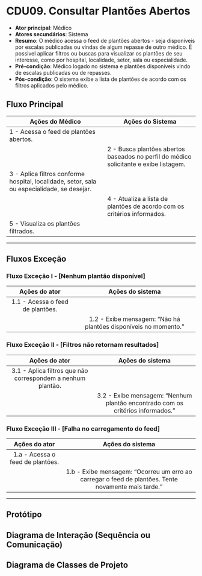 # CDU09. Consultar Plantões Abertos

* **Ator principal**: Médico
* **Atores secundários**: Sistema
* **Resumo**: O médico acessa o feed de plantões abertos - seja disponiveis por escalas publicadas ou vindas de algum repasse de outro médico. É possivel aplicar filtros ou buscas para visualizar os plantões de seu interesse, como por hospital, localidade, setor, sala ou especialidade.
* **Pré-condição**: Médico logado no sistema e plantões disponíveis vindo de escalas publicadas ou de repasses.
* **Pós-condição**: O sistema exibe a lista de plantões de acordo com os filtros aplicados pelo médico.

## Fluxo Principal

| Ações do Médico                                                                             | Ações do Sistema                                                                      |
|---------------------------------------------------------------------------------------------|---------------------------------------------------------------------------------------|
| 1 - Acessa o feed de plantões abertos.                                                      |                                                                                       |
|                                                                                             | 2 - Busca plantões abertos baseados no perfil do médico solicitante e exibe listagem. |
| 3 - Aplica filtros conforme hospital, localidade, setor, sala ou especialidade, se desejar. |                                                                                       |
|                                                                                             | 4 - Atualiza a lista de plantões de acordo com os critérios informados.               |
| 5 - Visualiza os plantões filtrados.                                                        |                                                                                       |

---

## Fluxos Exceção

### Fluxo Exceção I - [Nenhum plantão disponível]
| Ações do ator                    | Ações do sistema                                                |
| :------------------------------: | :-------------------------------------------------------------: |
| 1.1 - Acessa o feed de plantões. |                                                                 | 
|                                  | 1.2 - Exibe mensagem: “Não há plantões disponíveis no momento.” |

### Fluxo Exceção II - [Filtros não retornam resultados]
| Ações do ator                                               | Ações do sistema                                                               |
| :---------------------------------------------------------: | :----------------------------------------------------------------------------: |
| 3.1 - Aplica filtros que não correspondem a nenhum plantão. |                                                                                | 
|                                                             | 3.2 - Exibe mensagem: “Nenhum plantão encontrado com os critérios informados.” |

### Fluxo Exceção III - [Falha no carregamento do feed]
| Ações do ator                    | Ações do sistema                                                                                    |
| :------------------------------: | :-------------------------------------------------------------------------------------------------: |
| 1.a - Acessa o feed de plantões. |                                                                                                     | 
|                                  | 1.b - Exibe mensagem: “Ocorreu um erro ao carregar o feed de plantões. Tente novamente mais tarde.” |

---

## Protótipo

## Diagrama de Interação (Sequência ou Comunicação)

## Diagrama de Classes de Projeto

